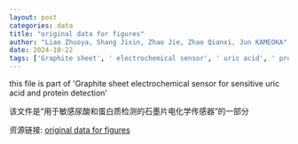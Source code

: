 ```yaml
---
layout: post
categories: data
title: "original data for figures"
author: "Liao Zhuoya, Shang Jixin, Zhao Jie, Zhao Qianxi, Jun KAMEOKA"
date: 2024-10-22
tags: ['Graphite sheet', ' electrochemical sensor', ' uric acid', ' protein detection']
---
```


this file is part of 'Graphite sheet electrochemical sensor for sensitive uric acid and protein detection'

该文件是“用于敏感尿酸和蛋白质检测的石墨片电化学传感器”的一部分

资源链接: [original data for figures](https://doi.org/10.57760/sciencedb.15167)
